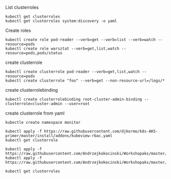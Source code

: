 
List clusterroles

```console
kubectl get clusterroles
kubectl get clusterroles system:discovery -o yaml
```

Create roles

```console
kubectl create role pod-reader --verb=get --verb=list --verb=watch --resource=pods
kubectl create role warsztat --verb=get,list,watch --resource=pods,pods/status
```

create clusterrole

```console
kubectl create clusterrole pod-reader --verb=get,list,watch --resource=pods
kubectl create clusterrole "foo" --verb=get --non-resource-url=/logs/*
```

create clusterrolebinding

```console
kubectl create clusterrolebinding root-cluster-admin-binding --clusterrole=cluster-admin --user=root
```

create clusterrole from yaml 

```console
kubectle create namespace monitor
```

```console
kubectl apply -f https://raw.githubusercontent.com/djkormo/k8s-AKS-primer/master/install/addons/kubeview-rbac.yaml
kubectl get clusterrole
```

```console
kubectl apply -f https://raw.githubusercontent.com/Andrzejkokocinski/Workshopaks/master/Role.yaml
kubectl apply -f https://raw.githubusercontent.com/Andrzejkokocinski/Workshopaks/master/Rolebinding.yaml
```

```console
kubectl get clusterroles
```